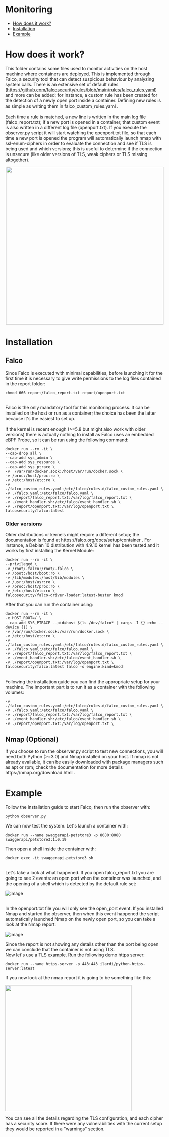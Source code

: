 # Monitoring

- [How does it work?](#how-does-it-work)
- [Installation](#Installation)
- [Example](#Example)

# How does it work?
This folder contains some files used to monitor activities on the host machine where containers are deployed. This is implemented through Falco, a security tool that can detect suspicious behaviour by analyzing system calls. There is an extensive set of default rules (https://github.com/falcosecurity/rules/blob/main/rules/falco_rules.yaml) and more can be added; for instance, a custom rule has been created for the detection of a newly open port inside a container. Defining new rules is as simple as writing them in falco_custom_rules.yaml .
<br><br>
Each time a rule is matched, a new line is written in the main log file (falco_report.txt); if a new port is opened in a container, that custom event is also written in a different log file (openport.txt). If you execute the observer.py script it will start watching the openport.txt file, so that each time a new port is opened the program will automatically launch nmap with ssl-enum-ciphers in order to evaluate the connection and see if TLS is being used and which versions; this is useful to determine if the connection is unsecure (like older versions of TLS, weak ciphers or TLS missing altogether).   

<p align="center">
<img src="../misc/img/monitoring_workflow.png"  height="500"></img>
</p>

# Installation
<h2>Falco</h2>
Since Falco is executed with minimal capabilities, before launching it for the first time it is necessary to give write permissions to the log files contained in the report folder:
<pre><code>chmod 666 report/falco_report.txt report/openport.txt</code></pre>

<br>
Falco is the only mandatory tool for this monitoring process. It can be installed on the host or run as a container; the choice has been the latter because it's the easiest to set up. 
<br><br>
If the kernel is recent enough (>=5.8 but might also work with older versions) there is actually nothing to install as Falco uses an embedded eBPF Probe, so it can be run using the following command:
<pre><code>docker run --rm -it \
--cap-drop all \
--cap-add sys_admin \
--cap-add sys_resource \
--cap-add sys_ptrace \
-v  /var/run/docker.sock:/host/var/run/docker.sock \
-v /proc:/host/proc:ro \
-v /etc:/host/etc:ro \
-v ./falco_custom_rules.yaml:/etc/falco/rules.d/falco_custom_rules.yaml \
-v ./falco.yaml:/etc/falco/falco.yaml \
-v ./report/falco_report.txt:/var/log/falco_report.txt \
-v ./event_handler.sh:/etc/falco/event_handler.sh \
-v ./report/openport.txt:/var/log/openport.txt \
falcosecurity/falco:latest</code></pre>

<h3>Older versions</h3>
Older distributions or kernels might require a different setup; the documentation is found at https://falco.org/docs/setup/container . For instance, a Debian 10 distribution with 4.9.10 kernel has been tested and it works by first installing the Kernel Module: 
<pre><code>docker run --rm -it \
--privileged \
-v /root/.falco:/root/.falco \
-v /boot:/host/boot:ro \
-v /lib/modules:/host/lib/modules \
-v /usr:/host/usr:ro \
-v /proc:/host/proc:ro \
-v /etc:/host/etc:ro \
falcosecurity/falco-driver-loader:latest-buster kmod
</code></pre>
After that you can run the container using:
<pre><code>docker run --rm -it \
-e HOST_ROOT=/ \
--cap-add SYS_PTRACE --pid=host $(ls /dev/falco* | xargs -I {} echo --device {}) \
-v /var/run/docker.sock:/var/run/docker.sock \
-v /etc:/host/etc:ro \
-v ./falco_custom_rules.yaml:/etc/falco/rules.d/falco_custom_rules.yaml \
-v ./falco.yaml:/etc/falco/falco.yaml \
-v ./report/falco_report.txt:/var/log/falco_report.txt \
-v ./event_handler.sh:/etc/falco/event_handler.sh \
-v ./report/openport.txt:/var/log/openport.txt \
falcosecurity/falco:latest falco -o engine.kind=kmod
</code></pre>

<br>
Following the installation guide you can find the appropriate setup for your machine. The important part is to run it as a container with the following volumes:
<pre><code>-v ./falco_custom_rules.yaml:/etc/falco/rules.d/falco_custom_rules.yaml \
-v ./falco.yaml:/etc/falco/falco.yaml \
-v ./report/falco_report.txt:/var/log/falco_report.txt \
-v ./event_handler.sh:/etc/falco/event_handler.sh \
-v ./report/openport.txt:/var/log/openport.txt \</code></pre>

<h2>Nmap (Optional)</h2>
If you choose to run the observer.py script to test new connections, you will need both Python (>=3.0) and Nmap installed on your host. If nmap is not already available, it can be easily downloaded with package managers such as apt or rpm; check the documentation for more details https://nmap.org/download.html .

# Example
Follow the installation guide to start Falco, then run the observer with:
<pre><code>python observer.py</code></pre>
We can now test the system. Let's launch a container with:
<pre><code>docker run --name swaggerapi-petstore3 -p 8080:8080 swaggerapi/petstore3:1.0.19</code></pre>
Then open a shell inside the container with:
<pre><code>docker exec -it swaggerapi-petstore3 sh</code></pre>

<br>
Let's take a look at what happened. If you open falco_report.txt you are going to see 2 events: an open port when the container was launched, and the opening of a shell which is detected by the default rule set:

![image](../misc/img/falco1.PNG)

<br>
In the openport.txt file you will only see the open_port event. If you installed Nmap and started the observer, then when this event happened the script automatically launched Nmap on the newly open port, so you can take a look at the Nmap report:

![image](../misc/img/falco2.PNG)

Since the report is not showing any details other than the port being open we can conclude that the container is not using TLS.
<br>
Now let's use a TLS example. Run the following demo https server:
<pre><code>docker run --name https-server -p 443:443 ilardi/python-https-server:latest</code></pre>
If you now look at the nmap report it is going to be something like this:

<img src="../misc/img/falco3.PNG"  height="400"></img>

You can see all the details regarding the TLS configuration, and each cipher has a security score. If there were any vulnerabilities with the current setup they would be reported in a "warnings" section.  
